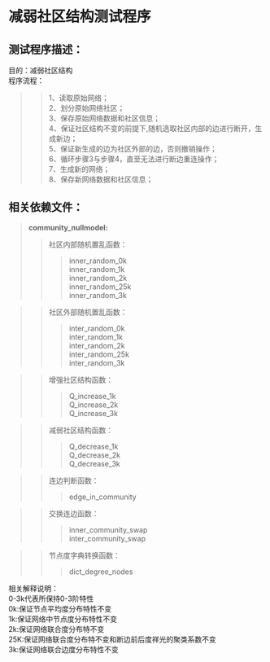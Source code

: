 # **减弱社区结构测试程序**  
## 测试程序描述：  
目的：减弱社区结构  
程序流程： 
>> 1、读取原始网络；  
>> 2、划分原始网络社区；  
>> 3、保存原始网络数据和社区信息；  
>> 4、保证社区结构不变的前提下,随机选取社区内部的边进行断开，生成新边；   
>> 5、保证新生成的边为社区外部的边，否则撤销操作；  
>> 6、循环步骤3与步骤4，直至无法进行断边重连操作；  
>> 7、生成新的网络；   
>> 8、保存新网络数据和社区信息；  
## 相关依赖文件： 
>**community_nullmodel:**
>>社区内部随机置乱函数：  
>>>inner_random_0k  
>>>inner_random_1k  
>>>inner_random_2k  
>>>inner_random_25k  
>>>inner_random_3k  

>>社区外部随机置乱函数：  
>>>inter_random_0k  
>>>inter_random_1k  
>>>inter_random_2k  
>>>inter_random_25k  
>>>inter_random_3k  

>>增强社区结构函数：  
>>>Q_increase_1k  
>>>Q_increase_2k  
>>>Q_increase_3k  

>>减弱社区结构函数：  
>>>Q_decrease_1k  
>>>Q_decrease_2k  
>>>Q_decrease_3k  

>>连边判断函数：  
>>>edge_in_community   

>>交换连边函数：  
>>>inner_community_swap    
>>>inter_community_swap  

>>节点度字典转换函数：  
>>>dict_degree_nodes  

相关解释说明：  
0-3k代表所保持0-3阶特性  
0k:保证节点平均度分布特性不变  
1k:保证网络中节点度分布特性不变  
2k:保证网络联合度分布特不变    
25K:保证网络联合度分布特不变和断边前后度祥光的聚类系数不变  
3k:保证网络联合边度分布特性不变  
